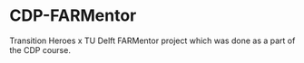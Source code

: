 # CDP-FARMentor
Transition Heroes x TU Delft FARMentor project which was done as a part of the CDP course.
